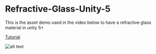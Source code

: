 # Refractive-Glass-Unity-5

This is the asset demo used in the video below to have a refractive glass material in unity 5+

[Tutorial](https://youtu.be/ohmnH65wzNY)

![alt text](https://i.ytimg.com/vi/-7UmfKUb1Zg/hqdefault.jpg?sqp=-oaymwEZCNACELwBSFXyq4qpAwsIARUAAIhCGAFwAQ==&rs=AOn4CLA2tc3zYSo6KQhHuInvu80Dq2fAsQ)
